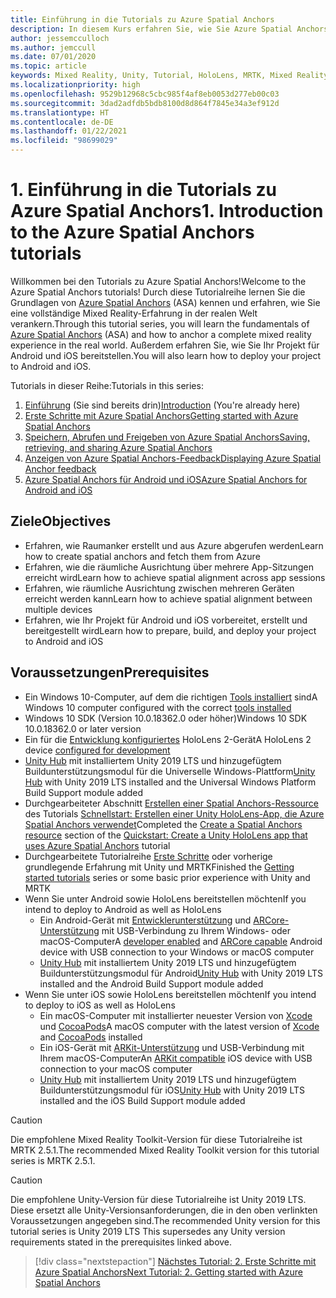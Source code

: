 ```yaml
---
title: Einführung in die Tutorials zu Azure Spatial Anchors
description: In diesem Kurs erfahren Sie, wie Sie Azure Spatial Anchors in einer Mixed Reality-Anwendung implementieren.
author: jessemcculloch
ms.author: jemccull
ms.date: 07/01/2020
ms.topic: article
keywords: Mixed Reality, Unity, Tutorial, HoloLens, MRTK, Mixed Reality Toolkit, UWP, Azure Spatial Anchors, iOS, Android, Windows 10, ARCore, macOS, Android-Buildunterstützung, ARKit
ms.localizationpriority: high
ms.openlocfilehash: 9529b12968c5cbc985f4af8eb0053d277eb00c03
ms.sourcegitcommit: 3dad2adfdb5bdb8100d8d864f7845e34a3ef912d
ms.translationtype: HT
ms.contentlocale: de-DE
ms.lasthandoff: 01/22/2021
ms.locfileid: "98699029"
---
```

# <a name="1-introduction-to-the-azure-spatial-anchors-tutorials"></a><span data-ttu-id="4d0a8-104">1. Einführung in die Tutorials zu Azure Spatial Anchors</span><span class="sxs-lookup"><span data-stu-id="4d0a8-104">1. Introduction to the Azure Spatial Anchors tutorials</span></span>

<span data-ttu-id="4d0a8-105">Willkommen bei den Tutorials zu Azure Spatial Anchors!</span><span class="sxs-lookup"><span data-stu-id="4d0a8-105">Welcome to the Azure Spatial Anchors tutorials!</span></span> <span data-ttu-id="4d0a8-106">Durch diese Tutorialreihe lernen Sie die Grundlagen von <a href="https://azure.microsoft.com/services/spatial-anchors" target="_blank">Azure Spatial Anchors</a> (ASA) kennen und erfahren, wie Sie eine vollständige Mixed Reality-Erfahrung in der realen Welt verankern.</span><span class="sxs-lookup"><span data-stu-id="4d0a8-106">Through this tutorial series, you will learn the fundamentals of <a href="https://azure.microsoft.com/services/spatial-anchors" target="_blank">Azure Spatial Anchors</a> (ASA) and how to anchor a complete mixed reality experience in the real world.</span></span> <span data-ttu-id="4d0a8-107">Außerdem erfahren Sie, wie Sie Ihr Projekt für Android und iOS bereitstellen.</span><span class="sxs-lookup"><span data-stu-id="4d0a8-107">You will also learn how to deploy your project to Android and iOS.</span></span>

<span data-ttu-id="4d0a8-108">Tutorials in dieser Reihe:</span><span class="sxs-lookup"><span data-stu-id="4d0a8-108">Tutorials in this series:</span></span>

1. <span data-ttu-id="4d0a8-109">[Einführung](mr-learning-asa-01.md) (Sie sind bereits drin)</span><span class="sxs-lookup"><span data-stu-id="4d0a8-109">[Introduction](mr-learning-asa-01.md) (You're already here)</span></span>
2. [<span data-ttu-id="4d0a8-110">Erste Schritte mit Azure Spatial Anchors</span><span class="sxs-lookup"><span data-stu-id="4d0a8-110">Getting started with Azure Spatial Anchors</span></span>](mr-learning-asa-02.md)
3. [<span data-ttu-id="4d0a8-111">Speichern, Abrufen und Freigeben von Azure Spatial Anchors</span><span class="sxs-lookup"><span data-stu-id="4d0a8-111">Saving, retrieving, and sharing Azure Spatial Anchors</span></span>](mr-learning-asa-03.md)
4. [<span data-ttu-id="4d0a8-112">Anzeigen von Azure Spatial Anchors-Feedback</span><span class="sxs-lookup"><span data-stu-id="4d0a8-112">Displaying Azure Spatial Anchor feedback</span></span>](mr-learning-asa-04.md)
5. [<span data-ttu-id="4d0a8-113">Azure Spatial Anchors für Android und iOS</span><span class="sxs-lookup"><span data-stu-id="4d0a8-113">Azure Spatial Anchors for Android and iOS</span></span>](mr-learning-asa-05.md)

## <a name="objectives"></a><span data-ttu-id="4d0a8-114">Ziele</span><span class="sxs-lookup"><span data-stu-id="4d0a8-114">Objectives</span></span>

* <span data-ttu-id="4d0a8-115">Erfahren, wie Raumanker erstellt und aus Azure abgerufen werden</span><span class="sxs-lookup"><span data-stu-id="4d0a8-115">Learn how to create spatial anchors and fetch them from Azure</span></span>
* <span data-ttu-id="4d0a8-116">Erfahren, wie die räumliche Ausrichtung über mehrere App-Sitzungen erreicht wird</span><span class="sxs-lookup"><span data-stu-id="4d0a8-116">Learn how to achieve spatial alignment across app sessions</span></span>
* <span data-ttu-id="4d0a8-117">Erfahren, wie räumliche Ausrichtung zwischen mehreren Geräten erreicht werden kann</span><span class="sxs-lookup"><span data-stu-id="4d0a8-117">Learn how to achieve spatial alignment between multiple devices</span></span>
* <span data-ttu-id="4d0a8-118">Erfahren, wie Ihr Projekt für Android und iOS vorbereitet, erstellt und bereitgestellt wird</span><span class="sxs-lookup"><span data-stu-id="4d0a8-118">Learn how to prepare, build, and deploy your project to Android and iOS</span></span>

## <a name="prerequisites"></a><span data-ttu-id="4d0a8-119">Voraussetzungen</span><span class="sxs-lookup"><span data-stu-id="4d0a8-119">Prerequisites</span></span>

* <span data-ttu-id="4d0a8-120">Ein Windows 10-Computer, auf dem die richtigen [Tools installiert](../../install-the-tools.md) sind</span><span class="sxs-lookup"><span data-stu-id="4d0a8-120">A Windows 10 computer configured with the correct [tools installed](../../install-the-tools.md)</span></span>
* <span data-ttu-id="4d0a8-121">Windows 10 SDK (Version 10.0.18362.0 oder höher)</span><span class="sxs-lookup"><span data-stu-id="4d0a8-121">Windows 10 SDK 10.0.18362.0 or later version</span></span>
* <span data-ttu-id="4d0a8-122">Ein für die [Entwicklung konfiguriertes](../../platform-capabilities-and-apis/using-visual-studio.md#enabling-developer-mode) HoloLens 2-Gerät</span><span class="sxs-lookup"><span data-stu-id="4d0a8-122">A HoloLens 2 device [configured for development](../../platform-capabilities-and-apis/using-visual-studio.md#enabling-developer-mode)</span></span>
* <span data-ttu-id="4d0a8-123"><a href="https://docs.unity3d.com/Manual/GettingStartedInstallingHub.html" target="_blank">Unity Hub</a> mit installiertem Unity 2019 LTS und hinzugefügtem Buildunterstützungsmodul für die Universelle Windows-Plattform</span><span class="sxs-lookup"><span data-stu-id="4d0a8-123"><a href="https://docs.unity3d.com/Manual/GettingStartedInstallingHub.html" target="_blank">Unity Hub</a> with Unity 2019 LTS installed and the Universal Windows Platform Build Support module added</span></span>
* <span data-ttu-id="4d0a8-124">Durchgearbeiteter Abschnitt [Erstellen einer Spatial Anchors-Ressource](https://docs.microsoft.com/azure/spatial-anchors/quickstarts/get-started-unity-hololens#create-a-spatial-anchors-resource) des Tutorials [Schnellstart: Erstellen einer Unity HoloLens-App, die Azure Spatial Anchors verwendet](https://docs.microsoft.com/azure/spatial-anchors/quickstarts/get-started-unity-hololens)</span><span class="sxs-lookup"><span data-stu-id="4d0a8-124">Completed the [Create a Spatial Anchors resource](https://docs.microsoft.com/azure/spatial-anchors/quickstarts/get-started-unity-hololens#create-a-spatial-anchors-resource) section of the [Quickstart: Create a Unity HoloLens app that uses Azure Spatial Anchors](https://docs.microsoft.com/azure/spatial-anchors/quickstarts/get-started-unity-hololens) tutorial</span></span>
* <span data-ttu-id="4d0a8-125">Durchgearbeitete Tutorialreihe [Erste Schritte](mr-learning-base-01.md) oder vorherige grundlegende Erfahrung mit Unity und MRTK</span><span class="sxs-lookup"><span data-stu-id="4d0a8-125">Finished the [Getting started tutorials](mr-learning-base-01.md) series or some basic prior experience with Unity and MRTK</span></span>
* <span data-ttu-id="4d0a8-126">Wenn Sie unter Android sowie HoloLens bereitstellen möchten</span><span class="sxs-lookup"><span data-stu-id="4d0a8-126">If you intend to deploy to Android as well as HoloLens</span></span>
  * <span data-ttu-id="4d0a8-127">Ein Android-Gerät mit <a href="https://developer.android.com/studio/debug/dev-options" target="_blank">Entwicklerunterstützung</a> und <a href="https://developers.google.com/ar/discover/supported-devices" target="_blank">ARCore-Unterstützung</a> mit USB-Verbindung zu Ihrem Windows- oder macOS-Computer</span><span class="sxs-lookup"><span data-stu-id="4d0a8-127">A <a href="https://developer.android.com/studio/debug/dev-options" target="_blank">developer enabled</a> and <a href="https://developers.google.com/ar/discover/supported-devices" target="_blank">ARCore capable</a> Android device with USB connection to your Windows or macOS computer</span></span>
  * <span data-ttu-id="4d0a8-128"><a href="https://docs.unity3d.com/Manual/GettingStartedInstallingHub.html" target="_blank">Unity Hub</a> mit installiertem Unity 2019 LTS und hinzugefügtem Buildunterstützungsmodul für Android</span><span class="sxs-lookup"><span data-stu-id="4d0a8-128"><a href="https://docs.unity3d.com/Manual/GettingStartedInstallingHub.html" target="_blank">Unity Hub</a> with Unity 2019 LTS installed and the Android Build Support module added</span></span>
* <span data-ttu-id="4d0a8-129">Wenn Sie unter iOS sowie HoloLens bereitstellen möchten</span><span class="sxs-lookup"><span data-stu-id="4d0a8-129">If you intend to deploy to iOS as well as HoloLens</span></span>
  * <span data-ttu-id="4d0a8-130">Ein macOS-Computer mit installierter neuester Version von <a href="https://geo.itunes.apple.com/us/app/xcode/id497799835?mt=12" target="_blank">Xcode</a> und <a href="https://cocoapods.org" target="_blank">CocoaPods</a></span><span class="sxs-lookup"><span data-stu-id="4d0a8-130">A macOS computer with the latest version of <a href="https://geo.itunes.apple.com/us/app/xcode/id497799835?mt=12" target="_blank">Xcode</a> and <a href="https://cocoapods.org" target="_blank">CocoaPods</a> installed</span></span>
  * <span data-ttu-id="4d0a8-131">Ein iOS-Gerät mit <a href="https://developer.apple.com/documentation/arkit/verifying_device_support_and_user_permission" target="_blank">ARKit-Unterstützung</a> und USB-Verbindung mit Ihrem macOS-Computer</span><span class="sxs-lookup"><span data-stu-id="4d0a8-131">An <a href="https://developer.apple.com/documentation/arkit/verifying_device_support_and_user_permission" target="_blank">ARKit compatible</a> iOS device with USB connection to your macOS computer</span></span>
  * <span data-ttu-id="4d0a8-132"><a href="https://docs.unity3d.com/Manual/GettingStartedInstallingHub.html" target="_blank">Unity Hub</a> mit installiertem Unity 2019 LTS und hinzugefügtem Buildunterstützungsmodul für iOS</span><span class="sxs-lookup"><span data-stu-id="4d0a8-132"><a href="https://docs.unity3d.com/Manual/GettingStartedInstallingHub.html" target="_blank">Unity Hub</a> with Unity 2019 LTS installed and the iOS Build Support module added</span></span>

> [!CAUTION]
> <span data-ttu-id="4d0a8-133">Die empfohlene Mixed Reality Toolkit-Version für diese Tutorialreihe ist MRTK 2.5.1.</span><span class="sxs-lookup"><span data-stu-id="4d0a8-133">The recommended Mixed Reality Toolkit version for this tutorial series is MRTK 2.5.1.</span></span>

> [!CAUTION]
> <span data-ttu-id="4d0a8-134">Die empfohlene Unity-Version für diese Tutorialreihe ist Unity 2019 LTS. Diese ersetzt alle Unity-Versionsanforderungen, die in den oben verlinkten Voraussetzungen angegeben sind.</span><span class="sxs-lookup"><span data-stu-id="4d0a8-134">The recommended Unity version for this tutorial series is Unity 2019 LTS This supersedes any Unity version requirements stated in the prerequisites linked above.</span></span>

> [!div class="nextstepaction"]
> [<span data-ttu-id="4d0a8-135">Nächstes Tutorial: 2. Erste Schritte mit Azure Spatial Anchors</span><span class="sxs-lookup"><span data-stu-id="4d0a8-135">Next Tutorial: 2. Getting started with Azure Spatial Anchors</span></span>](mr-learning-asa-02.md)
